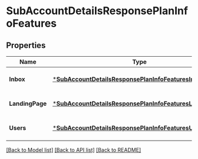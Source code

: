 # SubAccountDetailsResponsePlanInfoFeatures

## Properties
Name | Type | Description | Notes
------------ | ------------- | ------------- | -------------
**Inbox** | [***SubAccountDetailsResponsePlanInfoFeaturesInbox**](SubAccountDetailsResponsePlanInfoFeaturesInbox.md) |  | [optional] [default to null]
**LandingPage** | [***SubAccountDetailsResponsePlanInfoFeaturesLandingPage**](SubAccountDetailsResponsePlanInfoFeaturesLandingPage.md) |  | [optional] [default to null]
**Users** | [***SubAccountDetailsResponsePlanInfoFeaturesUsers**](SubAccountDetailsResponsePlanInfoFeaturesUsers.md) |  | [optional] [default to null]

[[Back to Model list]](../README.md#documentation-for-models) [[Back to API list]](../README.md#documentation-for-api-endpoints) [[Back to README]](../README.md)


